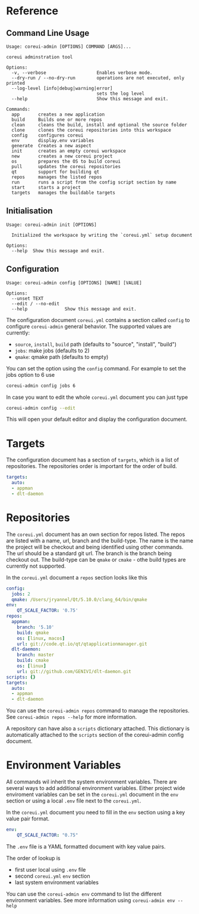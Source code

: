 # Reference


## Command Line Usage

```text
Usage: coreui-admin [OPTIONS] COMMAND [ARGS]...

coreui adminstration tool

Options:
  -v, --verbose                   Enables verbose mode.
  --dry-run / --no-dry-run        operations are not executed, only printed
  --log-level [info|debug|warning|error]
                                  sets the log level
  --help                          Show this message and exit.

Commands:
  app       creates a new application
  build     Builds one or more repos
  clean     cleans the build, install and optional the source folder
  clone     clones the coreui repositories into this workspace
  config    configures coreui
  env       display.env variables
  generate  Creates a new aspect
  init      creates an empty coreui workspace
  new       creates a new coreui project
  os        prepares the OS to build coreui
  pull      updates the coreui repositories
  qt        support for building qt
  repos     manages the listed repos
  run       runs a script from the config script section by name
  start     starts a project
  targets   manages the buildable targets
```

## Initialisation

```text
Usage: coreui-admin init [OPTIONS]

  Initialized the workspace by writing the `coreui.yml` setup document

Options:
  --help  Show this message and exit.
```

## Configuration

```text
Usage: coreui-admin config [OPTIONS] [NAME] [VALUE]

Options:
  --unset TEXT
  --edit / --no-edit
  --help              Show this message and exit.
```

The configuration document `coreui.yml` contains a section called `config` to configure `coreui-admin` general behavior. The supported values are currently:

- `source`, `install`, `build` path (defaults to "source", "install", "build")
- `jobs`: make jobs (defaults to 2)
- `qmake`: qmake path (defaults to empty)

You can set the option using the `config` command. For example to set the jobs option to 6 use

```sh
coreui-admin config jobs 6
```

In case you want to edit the whole `coreui.yml` document you can just type

```sh
coreui-admin config --edit
```

This will open your default editor and display the configuration document.

Targets
=======

The configuration document has a section of `targets`, which is a list of repositories. The repositories order is important for the order of build.

```yaml
targets:
  auto:
  - appman
  - dlt-daemon
```

Repositories
============

The `coreui.yml` document has an own section for repos listed. The repos are listed with a name, url, branch and the build-type. The name is the name the project will be checkout and being identified using other commands. The url should be a standard git url. The branch is the branch being checkout out. The build-type can be `qmake` or `cmake` - othe build types are currently not supported.

In the `coreui.yml` document a `repos` section looks like this

```yaml
config:
  jobs: 2
  qmake: /Users/jryannel/Qt/5.10.0/clang_64/bin/qmake
env:
    QT_SCALE_FACTOR: '0.75'
repos:
  appman:
    branch: '5.10'
    build: qmake
    os: [linux, macos]
    url: git://code.qt.io/qt/qtapplicationmanager.git
  dlt-daemon:
    branch: master
    build: cmake
    os: [linux]
    url: git://github.com/GENIVI/dlt-daemon.git
scripts: {}
targets:
  auto:
  - appman
  - dlt-daemon
```

You can use the `coreui-admin repos` command to manage the repositories. See `coreui-admin repos --help` for more information.

A repository can have also a `scripts` dictionary attached. This dictionary is automatically attached to the `scripts` section of the coreui-admin config document.


Environment Variables
=====================

All commands wil inherit the system environment variables. There are several ways to add additional environment variables. Either project wide enviroment variables can be set in the `coreui.yml` document in the `env` section or using a local `.env` file next to the `coreui.yml`.

In the `coreui.yml` document you need to fill in the `env` section using a key value pair format.

```yaml
env:
    QT_SCALE_FACTOR: "0.75"
```

The `.env` file is a YAML formatted document with key value pairs.

The order of lookup is

- first user local using `.env` file
- second `coreui.yml` `env` section
- last system environment variables

You can use the `coreui-admin env` command to list the different environment variables. See more information using `coreui-admin env --help`
